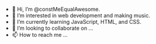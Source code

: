 - 👋 Hi, I’m @constMeEqualAwesome.
- 👀 I’m interested in web development and making music.
- 🌱 I’m currently learning JavaScript, HTML, and CSS.
- 💞️ I’m looking to collaborate on ...
- 📫 How to reach me ...
